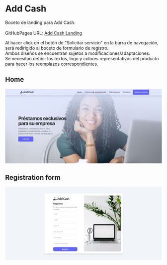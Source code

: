 # Add Cash
Boceto de landing para Add Cash.
<br>
<br>
GitHubPages URL: [Add Cash Landing](https://camilaibarra.github.io/)
<p>Al hacer click en el botón de "Solicitar servicio" en la barra de navegación, será redirigido al boceto de formulario de registro.<br>
Ambos diseños se encuentran sujetos a modificaciones/adaptaciones.<br>
Se necesitan definir los textos, logo y colores representativos del producto para hacer los reemplazos correspondientes.</p>

## Home
![Home](https://raw.githubusercontent.com/CamilaIbarra/camilaibarra.github.io/fe14a219749377cd28d1c71cf2e4bf3acf295881/add-cash-landing.JPG)

## Registration form
![Register](https://raw.githubusercontent.com/CamilaIbarra/camilaibarra.github.io/fe14a219749377cd28d1c71cf2e4bf3acf295881/add-cash-register.JPG)
